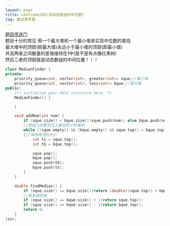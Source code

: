 ```yaml
---
layout: page
title: Leetcode295(求动态数组的中位数)
tag: 面试常考题
---
```

[题目传送门](https://leetcode-cn.com/problems/find-median-from-data-stream/)  
题目十分的常见 用一个最大堆和一个最小堆来实现中位数的查找  
最大堆中的顶部(即最大值)永远小于最小堆的顶部(即最小值)  
并且两者之间数量的差值维持在1中(是不是有点像红黑树)  
然后二者的顶部就是动态数组的中间位置！！！
```cpp
class MedianFinder {
private:
    priority_queue<int, vector<int>, greater<int>> sque;//最小堆
    priority_queue<int, vector<int>, less<int>> bque;//最大堆
public:
    /** initialize your data structure here. */
    MedianFinder() {

    }

    void addNum(int num) {
        if (sque.size() < bque.size())sque.push(num); else bque.push(num);
        //把插入的数字压入数目较少的堆中
        while (!sque.empty() && !bque.empty() && sque.top() < bque.top())
        {//保持堆顶的大小
            int ts = sque.top();
            int tb = bque.top();

            sque.pop();
            bque.pop();
            sque.push(tb);
            bque.push(ts);
        }
    }

    double findMedian() {
        if (sque.size() == bque.size())return (double)(sque.top() + bque.top()) / 2.0;//数目相同返回二者平均值
        //谁多返回谁
        if (sque.size() == bque.size() + 1)return sque.top();
        if (sque.size() == bque.size() - 1)return bque.top();
        return 0;
    }
}ssr;
```